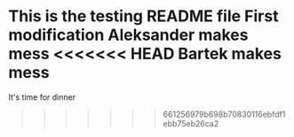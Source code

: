 This is the testing README file
First modification
Aleksander makes mess
<<<<<<< HEAD
Bartek makes mess
=======
It's time for dinner
>>>>>>> 661256979b698b70830116ebfdf1ebb75eb26ca2
